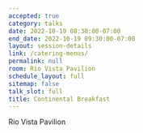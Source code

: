 ```yaml
---
accepted: true
category: talks
date: 2022-10-19 08:30:00-07:00
end_date: 2022-10-19 09:30:00-07:00
layout: session-details
link: /catering-menus/
permalink: null
room: Rio Vista Pavilion
schedule_layout: full
sitemap: false
talk_slot: full
title: Continental Breakfast
---
```


Rio Vista Pavilion
